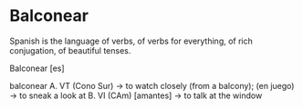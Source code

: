 Balconear
===

Spanish is the language of verbs, of verbs for everything, of rich conjugation, of beautiful tenses.

Balconear [es]

balconear
A. VT (Cono Sur) → to watch closely (from a balcony); (en juego) → to sneak a look at
B. VI (CAm) [amantes] → to talk at the window

